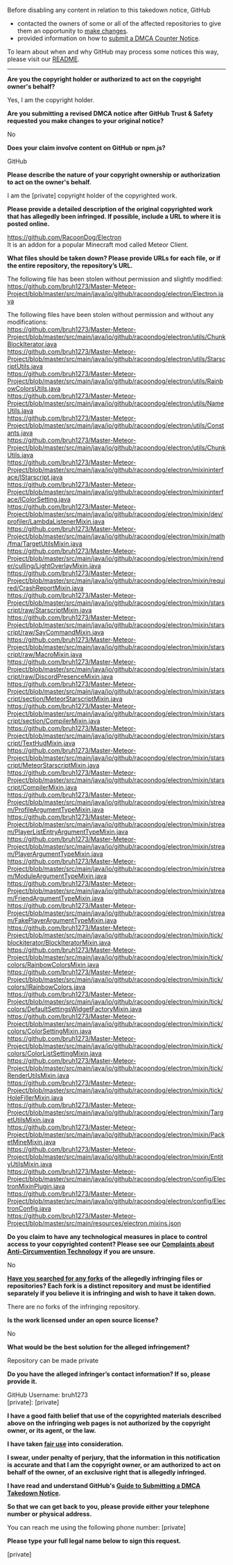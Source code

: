 Before disabling any content in relation to this takedown notice, GitHub
- contacted the owners of some or all of the affected repositories to give them an opportunity to [make changes](https://docs.github.com/en/github/site-policy/dmca-takedown-policy#a-how-does-this-actually-work).
- provided information on how to [submit a DMCA Counter Notice](https://docs.github.com/en/articles/guide-to-submitting-a-dmca-counter-notice).

To learn about when and why GitHub may process some notices this way, please visit our [README](https://github.com/github/dmca/blob/master/README.md#anatomy-of-a-takedown-notice).

---

**Are you the copyright holder or authorized to act on the copyright owner's behalf?**  
  
Yes, I am the copyright holder.  
  
**Are you submitting a revised DMCA notice after GitHub Trust & Safety requested you make changes to your original notice?**  
  
No  
  
**Does your claim involve content on GitHub or npm.js?**  
  
GitHub  
  
**Please describe the nature of your copyright ownership or authorization to act on the owner's behalf.**  
  
I am the [private] copyright holder of the copyrighted work.  
  
**Please provide a detailed description of the original copyrighted work that has allegedly been infringed. If possible, include a URL to where it is posted online.**  
  
https://github.com/RacoonDog/Electron  
It is an addon for a popular Minecraft mod called Meteor Client.  
  
**What files should be taken down? Please provide URLs for each file, or if the entire repository, the repository’s URL.**  
  
The following file has been stolen without permission and slightly modified:  
https://github.com/bruh1273/Master-Meteor-Project/blob/master/src/main/java/io/github/racoondog/electron/Electron.java  
  
The following files have been stolen without permission and without any modifications:  
https://github.com/bruh1273/Master-Meteor-Project/blob/master/src/main/java/io/github/racoondog/electron/utils/ChunkBlockIterator.java  
https://github.com/bruh1273/Master-Meteor-Project/blob/master/src/main/java/io/github/racoondog/electron/utils/StarscriptUtils.java  
https://github.com/bruh1273/Master-Meteor-Project/blob/master/src/main/java/io/github/racoondog/electron/utils/RainbowColorsUtils.java  
https://github.com/bruh1273/Master-Meteor-Project/blob/master/src/main/java/io/github/racoondog/electron/utils/NameUtils.java  
https://github.com/bruh1273/Master-Meteor-Project/blob/master/src/main/java/io/github/racoondog/electron/utils/Constants.java  
https://github.com/bruh1273/Master-Meteor-Project/blob/master/src/main/java/io/github/racoondog/electron/utils/ChunkUtils.java  
https://github.com/bruh1273/Master-Meteor-Project/blob/master/src/main/java/io/github/racoondog/electron/mixininterface/IStarscript.java  
https://github.com/bruh1273/Master-Meteor-Project/blob/master/src/main/java/io/github/racoondog/electron/mixininterface/IColorSetting.java  
https://github.com/bruh1273/Master-Meteor-Project/blob/master/src/main/java/io/github/racoondog/electron/mixin/dev/profiler/LambdaListenerMixin.java  
https://github.com/bruh1273/Master-Meteor-Project/blob/master/src/main/java/io/github/racoondog/electron/mixin/math/fma/TargetUtilsMixin.java  
https://github.com/bruh1273/Master-Meteor-Project/blob/master/src/main/java/io/github/racoondog/electron/mixin/render/culling/LightOverlayMixin.java  
https://github.com/bruh1273/Master-Meteor-Project/blob/master/src/main/java/io/github/racoondog/electron/mixin/required/CrashReportMixin.java  
https://github.com/bruh1273/Master-Meteor-Project/blob/master/src/main/java/io/github/racoondog/electron/mixin/starscript/raw/StarscriptMixin.java  
https://github.com/bruh1273/Master-Meteor-Project/blob/master/src/main/java/io/github/racoondog/electron/mixin/starscript/raw/SayCommandMixin.java  
https://github.com/bruh1273/Master-Meteor-Project/blob/master/src/main/java/io/github/racoondog/electron/mixin/starscript/raw/MacroMixin.java  
https://github.com/bruh1273/Master-Meteor-Project/blob/master/src/main/java/io/github/racoondog/electron/mixin/starscript/raw/DiscordPresenceMixin.java  
https://github.com/bruh1273/Master-Meteor-Project/blob/master/src/main/java/io/github/racoondog/electron/mixin/starscript/section/MeteorStarscriptMixin.java  
https://github.com/bruh1273/Master-Meteor-Project/blob/master/src/main/java/io/github/racoondog/electron/mixin/starscript/section/CompilerMixin.java  
https://github.com/bruh1273/Master-Meteor-Project/blob/master/src/main/java/io/github/racoondog/electron/mixin/starscript/TextHudMixin.java  
https://github.com/bruh1273/Master-Meteor-Project/blob/master/src/main/java/io/github/racoondog/electron/mixin/starscript/MeteorStarscriptMixin.java  
https://github.com/bruh1273/Master-Meteor-Project/blob/master/src/main/java/io/github/racoondog/electron/mixin/starscript/CompilerMixin.java  
https://github.com/bruh1273/Master-Meteor-Project/blob/master/src/main/java/io/github/racoondog/electron/mixin/stream/ProfileArgumentTypeMixin.java  
https://github.com/bruh1273/Master-Meteor-Project/blob/master/src/main/java/io/github/racoondog/electron/mixin/stream/PlayerListEntryArgumentTypeMixin.java  
https://github.com/bruh1273/Master-Meteor-Project/blob/master/src/main/java/io/github/racoondog/electron/mixin/stream/PlayerArgumentTypeMixin.java  
https://github.com/bruh1273/Master-Meteor-Project/blob/master/src/main/java/io/github/racoondog/electron/mixin/stream/ModuleArgumentTypeMixin.java  
https://github.com/bruh1273/Master-Meteor-Project/blob/master/src/main/java/io/github/racoondog/electron/mixin/stream/FriendArgumentTypeMixin.java  
https://github.com/bruh1273/Master-Meteor-Project/blob/master/src/main/java/io/github/racoondog/electron/mixin/stream/FakePlayerArgumentTypeMixin.java  
https://github.com/bruh1273/Master-Meteor-Project/blob/master/src/main/java/io/github/racoondog/electron/mixin/tick/blockiterator/BlockIteratorMixin.java  
https://github.com/bruh1273/Master-Meteor-Project/blob/master/src/main/java/io/github/racoondog/electron/mixin/tick/colors/RainbowColorsMixin.java  
https://github.com/bruh1273/Master-Meteor-Project/blob/master/src/main/java/io/github/racoondog/electron/mixin/tick/colors/IRainbowColors.java  
https://github.com/bruh1273/Master-Meteor-Project/blob/master/src/main/java/io/github/racoondog/electron/mixin/tick/colors/DefaultSettingsWidgetFactoryMixin.java 
https://github.com/bruh1273/Master-Meteor-Project/blob/master/src/main/java/io/github/racoondog/electron/mixin/tick/colors/ColorSettingMixin.java  
https://github.com/bruh1273/Master-Meteor-Project/blob/master/src/main/java/io/github/racoondog/electron/mixin/tick/colors/ColorListSettingMixin.java  
https://github.com/bruh1273/Master-Meteor-Project/blob/master/src/main/java/io/github/racoondog/electron/mixin/tick/RenderUtilsMixin.java  
https://github.com/bruh1273/Master-Meteor-Project/blob/master/src/main/java/io/github/racoondog/electron/mixin/tick/HoleFillerMixin.java  
https://github.com/bruh1273/Master-Meteor-Project/blob/master/src/main/java/io/github/racoondog/electron/mixin/TargetUtilsMixin.java  
https://github.com/bruh1273/Master-Meteor-Project/blob/master/src/main/java/io/github/racoondog/electron/mixin/PacketMineMixin.java  
https://github.com/bruh1273/Master-Meteor-Project/blob/master/src/main/java/io/github/racoondog/electron/mixin/EntityUtilsMixin.java  
https://github.com/bruh1273/Master-Meteor-Project/blob/master/src/main/java/io/github/racoondog/electron/config/ElectronMixinPlugin.java  
https://github.com/bruh1273/Master-Meteor-Project/blob/master/src/main/java/io/github/racoondog/electron/config/ElectronConfig.java  
https://github.com/bruh1273/Master-Meteor-Project/blob/master/src/main/resources/electron.mixins.json  
  
**Do you claim to have any technological measures in place to control access to your copyrighted content? Please see our <a href="https://docs.github.com/articles/guide-to-submitting-a-dmca-takedown-notice#complaints-about-anti-circumvention-technology">Complaints about Anti-Circumvention Technology</a> if you are unsure.**  
  
No  
  
**<a href="https://docs.github.com/articles/dmca-takedown-policy#b-what-about-forks-or-whats-a-fork">Have you searched for any forks</a> of the allegedly infringing files or repositories? Each fork is a distinct repository and must be identified separately if you believe it is infringing and wish to have it taken down.**  
  
There are no forks of the infringing repository.  
  
**Is the work licensed under an open source license?**  
  
No  
  
**What would be the best solution for the alleged infringement?**  
  
Repository can be made private  
  
**Do you have the alleged infringer’s contact information? If so, please provide it.**  
  
GitHub Username: bruh1273  
[private]: [private]
  
**I have a good faith belief that use of the copyrighted materials described above on the infringing web pages is not authorized by the copyright owner, or its agent, or the law.**  
  
**I have taken <a href="https://www.lumendatabase.org/topics/22">fair use</a> into consideration.**  
  
**I swear, under penalty of perjury, that the information in this notification is accurate and that I am the copyright owner, or am authorized to act on behalf of the owner, of an exclusive right that is allegedly infringed.**  
  
**I have read and understand GitHub's <a href="https://docs.github.com/articles/guide-to-submitting-a-dmca-takedown-notice/">Guide to Submitting a DMCA Takedown Notice</a>.**  
  
**So that we can get back to you, please provide either your telephone number or physical address.**  
  
You can reach me using the following phone number: [private]
  
**Please type your full legal name below to sign this request.**  
  
[private]

